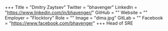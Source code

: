 +++
Title = "Dmitry Zaytsev"
Twitter = "bhavenger"
LinkedIn = "https://www.linkedin.com/in/bhavenger/"
GitHub = ""
Website = ""
Employer = "Flocktory"
Role = ""
Image = "dima.jpg"
GitLab = ""
Facebook = "https://www.facebook.com/bhavenger"
+++
Head of SRE